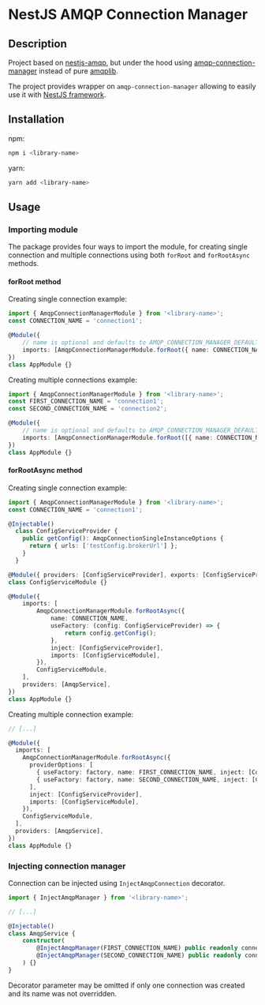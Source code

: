 # NestJS AMQP Connection Manager

## Description

Project based on [nestjs-amqp](https://github.com/nestjsx/nestjs-amqp), but under the hood
using [amqp-connection-manager](https://www.npmjs.com/package/amqp-connection-manager)
instead of pure [amqplib](https://www.npmjs.com/package/amqplib).

The project provides wrapper on `amqp-connection-manager` allowing to easily use it with
[NestJS framework](https://github.com/nestjs/nest).

## Installation

npm:

```sh
npm i <library-name>
```

yarn:

```sh
yarn add <library-name>
```

## Usage

### Importing module

The package provides four ways to import the module, for creating single connection
and multiple connections using both `forRoot` and `forRootAsync` methods.

#### forRoot method

Creating single connection example:

```ts
import { AmqpConnectionManagerModule } from '<library-name>'; 
const CONNECTION_NAME = 'connection1';

@Module({
    // name is optional and defaults to AMQP_CONNECTION_MANAGER_DEFAULT_CONNECTION_NAME constant
    imports: [AmqpConnectionManagerModule.forRoot({ name: CONNECTION_NAME, urls: ['url'] })],
})
class AppModule {}
```

Creating multiple connections example:

```ts
import { AmqpConnectionManagerModule } from '<library-name>'; 
const FIRST_CONNECTION_NAME = 'connection1';
const SECOND_CONNECTION_NAME = 'connection2';

@Module({
    // name is optional and defaults to AMQP_CONNECTION_MANAGER_DEFAULT_CONNECTION_NAME constant
    imports: [AmqpConnectionManagerModule.forRoot([{ name: CONNECTION_NAME, urls: ['url'] }, { name: SECOND_CONNECTION_NAME, urls: ['url'] }])],
})
class AppModule {}
```

#### forRootAsync method

Creating single connection example:

```ts
import { AmqpConnectionManagerModule } from '<library-name>'; 
const CONNECTION_NAME = 'connection1';

@Injectable()
  class ConfigServiceProvider {
    public getConfig(): AmqpConnectionSingleInstanceOptions {
      return { urls: ['testConfig.brokerUrl'] };
    }
  }

@Module({ providers: [ConfigServiceProvider], exports: [ConfigServiceProvider] })
class ConfigServiceModule {}

@Module({
    imports: [
        AmqpConnectionManagerModule.forRootAsync({
            name: CONNECTION_NAME,
            useFactory: (config: ConfigServiceProvider) => {
                return config.getConfig();
            },
            inject: [ConfigServiceProvider],
            imports: [ConfigServiceModule],
        }),
        ConfigServiceModule,
    ],
    providers: [AmqpService],
})
class AppModule {}
```

Creating multiple connection example:

```ts
// [...]

@Module({
  imports: [
    AmqpConnectionManagerModule.forRootAsync({
      providerOptions: [
        { useFactory: factory, name: FIRST_CONNECTION_NAME, inject: [ConfigServiceProvider] },
        { useFactory: factory, name: SECOND_CONNECTION_NAME, inject: [ConfigServiceProvider] },
      ],
      inject: [ConfigServiceProvider],
      imports: [ConfigServiceModule],
    }),
    ConfigServiceModule,
  ],
  providers: [AmqpService],
})
class AppModule {}
```

### Injecting connection manager

Connection can be injected using `InjectAmqpConnection` decorator.

```ts
import { InjectAmqpManager } from '<library-name>'; 

// [...]

@Injectable()
class AmqpService {
    constructor(
        @InjectAmqpManager(FIRST_CONNECTION_NAME) public readonly connection1: IAmqpConnectionManager,
        @InjectAmqpManager(SECOND_CONNECTION_NAME) public readonly connection2: IAmqpConnectionManager,
    ) {}
}
```

Decorator parameter may be omitted if only one connection was created and its name was not overridden.
